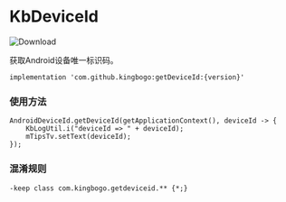 # KbDeviceId

![Download](https://api.bintray.com/packages/kingbogo/maven/GetDeviceId/images/download.svg)

获取Android设备唯一标识码。

```
implementation 'com.github.kingbogo:getDeviceId:{version}'
```

### 使用方法
```
AndroidDeviceId.getDeviceId(getApplicationContext(), deviceId -> {
	KbLogUtil.i("deviceId => " + deviceId);
	mTipsTv.setText(deviceId);
});
```

### 混淆规则
```
-keep class com.kingbogo.getdeviceid.** {*;}
```

